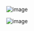 ![image](https://github.com/ravinthiranpartheepan1407/rag-qdrant-llm/assets/74911165/b5e5a6b8-4666-4fea-af4c-5f8487d4117d)

![image](https://github.com/ravinthiranpartheepan1407/rag-qdrant-llm/assets/74911165/2920c171-e51d-45d8-bb01-a091df4f8dbe)
